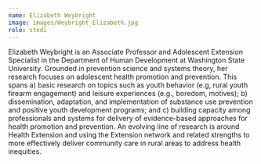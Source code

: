 ```yaml
---
name: Elizabeth Weybright
image: images/Weybright_Elizabeth.jpg
role: stedi
---
```

 
Elizabeth Weybright is an Associate Professor and Adolescent Extension Specialist in the Department of Human Development at Washington State University. Grounded in prevention science and systems theory, her research focuses on adolescent health promotion and prevention. This spans a) basic research on topics such as youth behavior (e.g, rural youth firearm engagement) and leisure experiences (e.g., boredom, motives); b) dissemination, adaptation, and implementation of substance use prevention and positive youth development programs; and c) building capacity among professionals and systems for delivery of evidence-based approaches for health promotion and prevention. An evolving line of research is around Health Extension and using the Extension network and related strengths to more effectively deliver community care in rural areas to address health inequities.

